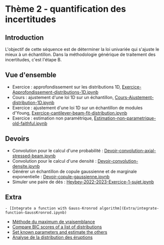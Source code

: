 # Thème 2 - quantification des incertitudes
## Introduction
L'objectif de cette séquence est de déterminer la loi univariée qui s'ajuste le mieux à un échantillon. Dans la méthodologie générique de traitement des incertitudes, c'est l'étape B.

## Vue d'ensemble
- Exercice : approfondissement sur les distributions 1D, [Exercice-Approfondissement-distributions-1D.ipynb](Exercice-Approfondissement-distributions-1D.ipynb)
- Cours : ajustement d'une loi 1D sur un échantillon, [Cours-Ajustement-distribution-1D.ipynb](Cours-Ajustement-distribution-1D.ipynb)
- Exercice : ajustement d'une loi 1D sur un échantillon de modules d'Young, [Exercice-cantilever-beam-fit-distribution.ipynb](Exercice-cantilever-beam-fit-distribution.ipynb)
- Exercice : estimation non paramétrique, [Estimation-non-parametrique-old-faithful.ipynb](Estimation-non-parametrique-old-faithful.ipynb)

## Devoirs
- Convolution pour le calcul d'une probabilité : [Devoir-convolution-axial-stressed-beam.ipynb](Devoirs/Devoir-convolution-axial-stressed-beam.ipynb)
- Convolution pour le calcul d'une densité : [Devoir-convolution-densite.ipynb](Devoirs/Devoir-convolution-densite.ipynb)
- Générer un échantillon de copule gaussienne et de marginale exponentielle : [Devoir-copule-gaussienne.ipynb](Devoirs/Devoir-copule-gaussienne.ipynb)
- Simuler une paire de dés : [Heybey-2022-2023-Exercice-1-sujet.ipynb](Devoirs/Heybey-2022-2023-Exercice-1-sujet.ipynb)

## Extra
    - [Integrate a function with Gauss-Kronrod algorithm](Extra/integrate-function-GaussKronrod.ipynb)
- [Méthode du maximum de vraisemblance](Extra/Maximum-de-vraisemblance.ipynb)
- [Compare BIC scores of a list of distributions](Extra/Rank-distribution-with-BIC.ipynb)
- [Set known parameters and estimate the others](Extra/Set-known-parameter-and-estimate-the-others.ipynb)
- [Analyse de la distribution des éruptions](Extra/analyse-eruption-sensibilite-h.ipynb)
